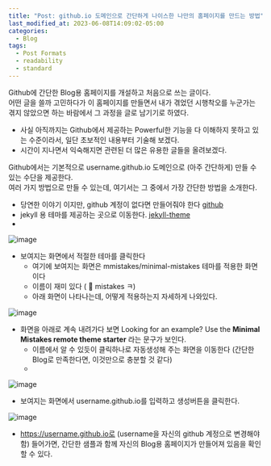 ```yaml
---
title: "Post: github.io 도메인으로 간단하게 나이스한 나만의 홈페이지를 만드는 방법"
last_modified_at: 2023-06-08T14:09:02-05:00
categories:
  - Blog
tags:
  - Post Formats
  - readability
  - standard
---
```


Github에 간단한 Blog용 홈페이지를 개설하고 처음으로 쓰는 글이다.  
어떤 글을 쓸까 고민하다가 이 홈페이지를 만들면서 내가 겪었던 시행착오를 누군가는 겪지 않았으면 하는 바람에서 그 과정을 글로 남기기로 하였다.  
- 사실 아직까지는 Github에서 제공하는 Powerful한 기능을 다 이해하지 못하고 있는 수준이라서, 일단 초보적인 내용부터 기술해 보겠다.  
- 시간이 지나면서 익숙해지면 관련된 더 많은 유용한 글들을 올려보겠다.  

Github에서는 기본적으로 username.github.io 도메인으로 (아주 간단하게) 만들 수 있는 수단을 제공한다.  
여러 가지 방법으로 만들 수 있는데, 여기서는 그 중에서 가장 간단한 방법을 소개한다.    
- 당연한 이야기 이지만, github 계정이 없다면 만들어줘야 한다 [github](https://www.github.com)  
- jekyll 용 테마를 제공하는 곳으로 이동한다. [jekyll-theme](https://github.com/topics/jekyll-theme)  
- 
![image](https://github.com/lucky-sugar-park/lucky-sugar-park.github.io/assets/135287235/fa8f20f2-6ece-4810-b23f-959c1ecb93a4)

- 보여지는 화면에서 적절한 테마를 클릭한다 
  - 여기에 보여지는 화면은 mmistakes/minimal-mistakes 테마를 적용한 화면이다  
  - 이름이 재미 있다 ( 👀 mistakes ㅋ)  
  - 아래 화면이 나타나는데, 어떻게 적용하는지 자세하게 나와있다.  

![image](https://github.com/lucky-sugar-park/lucky-sugar-park.github.io/assets/135287235/e1fa761e-d94d-4531-8ce5-6e5654b7555e)  

- 화면을 아래로 계속 내려가다 보면 Looking for an example? Use the **Minimal Mistakes remote theme starter** 라는 문구가 보인다.  
  - 이름에서 알 수 있듯이 클릭하나로 자동생성해 주는 화면을 이동한다 (간단한 Blog로 만족한다면, 이것만으로 충분할 것 같다)  
  - 
![image](https://github.com/lucky-sugar-park/lucky-sugar-park.github.io/assets/135287235/ca1b5f55-59cd-46c1-bcf1-126de8fbdff1)
  

- 보여지는 화면에서 username.github.io를 입력하고 생성버튼을 클릭한다.  

![image](https://github.com/lucky-sugar-park/lucky-sugar-park.github.io/assets/135287235/48b45552-62c3-40df-b1bb-5929c4ff9fc2)
  
- https://username.github.io로 (username을 자신의 github 계정으로 변경해야 함) 들어가면, 간단한 샘플과 함께 자신의 Blog용 홈페이지가 만들어져 있음을 확인할 수 있다.    


